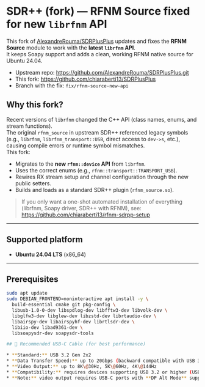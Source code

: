 # SDR++ (fork) — RFNM Source fixed for new `librfnm` API

This fork of [AlexandreRouma/SDRPlusPlus](https://github.com/AlexandreRouma/SDRPlusPlus.git) updates and fixes the **RFNM Source** module to work with the **latest `librfnm` API**.  
It keeps Soapy support and adds a clean, working RFNM native source for Ubuntu 24.04.

- Upstream repo: https://github.com/AlexandreRouma/SDRPlusPlus.git  
- This fork: https://github.com/chiaraberti13/SDRPlusPlus  
- Branch with the fix: `fix/rfnm-source-new-api`

## Why this fork?

Recent versions of `librfnm` changed the C++ API (class names, enums, and stream functions).  
The original `rfnm_source` in upstream SDR++ referenced legacy symbols (e.g., `librfnm`, `librfnm_transport::USB`, direct access to `dev->s`, etc.), causing compile errors or runtime symbol mismatches.  
This fork:
- Migrates to the **new `rfnm::device` API** from `librfnm`.
- Uses the correct enums (e.g., `rfnm::transport::TRANSPORT_USB`).
- Rewires RX stream setup and channel configuration through the new public setters.
- Builds and loads as a standard SDR++ plugin (`rfnm_source.so`).

> If you only want a one-shot automated installation of everything (librfnm, Soapy driver, SDR++ with RFNM), see:  
> https://github.com/chiaraberti13/rfnm-sdrpp-setup

---

## Supported platform

- **Ubuntu 24.04 LTS** (x86_64)

---

## Prerequisites

```bash
sudo apt update
sudo DEBIAN_FRONTEND=noninteractive apt install -y \
  build-essential cmake git pkg-config \
  libusb-1.0-0-dev libspdlog-dev libfftw3-dev libvolk-dev \
  libglfw3-dev libglew-dev libzstd-dev librtaudio-dev \
  libairspy-dev libairspyhf-dev librtlsdr-dev \
  libiio-dev libad9361-dev \
  libsoapysdr-dev soapysdr-tools

## 🔌 Recommended USB-C Cable (for best performance)

* **Standard:** USB 3.2 Gen 2x2
* **Data Transfer Speed:** up to 20Gbps (backward compatible with USB 3.1/3.0/2.0)
* **Video Output:** up to 8K\@30Hz, 5K\@60Hz, 4K\@144Hz
* **Compatibility:** requires devices supporting USB 3.2 or higher (USB4 / Thunderbolt 3/4)
* **Note:** video output requires USB-C ports with **DP Alt Mode** support
